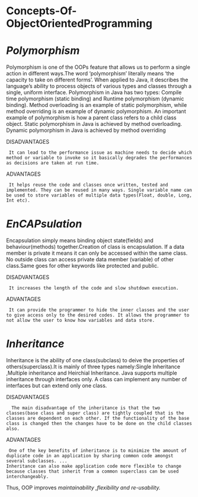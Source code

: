 # Concepts-Of-ObjectOrientedProgramming
# *Polymorphism*

Polymorphism is one of the OOPs feature that allows us to perform a single action in different ways.The word ‘polymorphism’ literally means ‘the capacity to take on different forms’. When applied to Java, it describes the language’s ability to process objects of various types and classes through a single, uniform interface.
Polymorphism in Java has two types: Compile time polymorphism (static binding) and Runtime polymorphism (dynamic binding). Method overloading is an example of static polymorphism, while method overriding is an example of dynamic polymorphism.
An important example of polymorphism is how a parent class refers to a child class object.
Static polymorphism in Java is achieved by method overloading.
Dynamic polymorphism in Java is achieved by method overriding

DISADVANTAGES

     It can lead to the performance issue as machine needs to decide which method or variable to invoke so it basically degrades the performances as decisions are taken at run time.

ADVANTAGES

     It helps reuse the code and classes once written, tested and implemented. They can be reused in many ways. Single variable name can be used to store variables of multiple data types(Float, double, Long, Int etc).

# *EnCAPsulation*

Encapsulation simply means binding object state(fields) and behaviour(methods) together.Creation of class is encapsulation. If a data member is private it means it can only be accessed within the same class. No outside class can access private data member (variable) of other class.Same goes for other keywords like protected and public.

DISADVANTAGES

     It increases the length of the code and slow shutdown execution.  

ADVANTAGES
            
     It can provide the programmer to hide the inner classes and the user to give access only to the desired codes. It allows the programmer to not allow the user to know how variables and data store.

# *Inheritance*

Inheritance is the ability of one class(subclass) to deive the properties of others(superclass).It is mainly of three types namely:Single Inheritance ,Multiple inheritance and Heirchial Inheritance.
Java supports multiple inheritance through interfaces only. A class can implement any number of interfaces but can extend only one class.

DISADVANTAGES

      The main disadvantage of the inheritance is that the two classes(base class and super class) are tightly coupled that is the classes are dependent on each other. If the functionality of the base class is changed then the changes have to be done on the child classes also.




ADVANTAGES

     One of the key benefits of inheritance is to minimize the amount of duplicate code in an application by sharing common code amongst several subclasses. ...
    Inheritance can also make application code more flexible to change because classes that inherit from a common superclass can be used interchangeably.





Thus, OOP improves *maintainability ,flexibility and re-usability.*
